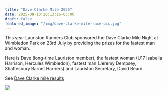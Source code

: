 ```yaml
---
title: "Dave Clarke Mile 2025"
date: 2025-08-13T20:13:16-05:00
draft: false
featured_image: "/img/dave-clarke-mile-race-pic.jpg"
---
```


This year Lauriston Runners Club sponsored the Dave Clarke Mile Night at Wimbledon Park on 23rd July by providing the prizes for the fastest man and woman. 

Here is Dave (long-time Lauriston member), the fastest woman (U17 Isabella Harrison, Hercules Wimbledon), fastest man (Jeremy Dempsey, Shaftesbury Barnet Harriers) and Lauriston Secretary, David Beard. 

See [Dave Clarke mile results](https://data.opentrack.run/en-gb/x/2025/GBR/dc1mile25/)

![](https://www.lauristonrunners.club/img/dave-clarke-mile-winners.jpeg)
